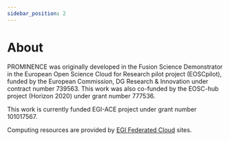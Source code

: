 ```yaml
---
sidebar_position: 2
---
```


# About

PROMINENCE was originally developed in the Fusion Science Demonstrator in the European Open Science Cloud for Research pilot project (EOSCpilot),
funded by the European Commission, DG Research & Innovation under contract number 739563.
This work was also co-funded by the EOSC-hub project (Horizon 2020) under grant number 777536.

This work is currently funded EGI-ACE project under grant number 101017567. 

Computing resources are provided by [EGI Federated Cloud](https://www.egi.eu/federation/egi-federated-cloud/) sites.
